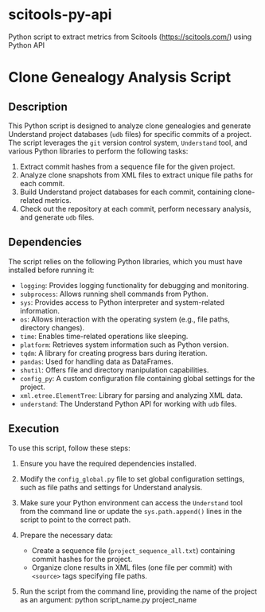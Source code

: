 # scitools-py-api
Python script to extract metrics from Scitools (https://scitools.com/) using Python API

# Clone Genealogy Analysis Script

## Description
This Python script is designed to analyze clone genealogies and generate Understand project databases (`udb` files) for specific commits of a project. The script leverages the `git` version control system, `Understand` tool, and various Python libraries to perform the following tasks:

1. Extract commit hashes from a sequence file for the given project.
2. Analyze clone snapshots from XML files to extract unique file paths for each commit.
3. Build Understand project databases for each commit, containing clone-related metrics.
4. Check out the repository at each commit, perform necessary analysis, and generate `udb` files.

## Dependencies
The script relies on the following Python libraries, which you must have installed before running it:
- `logging`: Provides logging functionality for debugging and monitoring.
- `subprocess`: Allows running shell commands from Python.
- `sys`: Provides access to Python interpreter and system-related information.
- `os`: Allows interaction with the operating system (e.g., file paths, directory changes).
- `time`: Enables time-related operations like sleeping.
- `platform`: Retrieves system information such as Python version.
- `tqdm`: A library for creating progress bars during iteration.
- `pandas`: Used for handling data as DataFrames.
- `shutil`: Offers file and directory manipulation capabilities.
- `config_py`: A custom configuration file containing global settings for the project.
- `xml.etree.ElementTree`: Library for parsing and analyzing XML data.
- `understand`: The Understand Python API for working with `udb` files.

## Execution
To use this script, follow these steps:

1. Ensure you have the required dependencies installed.
2. Modify the `config_global.py` file to set global configuration settings, such as file paths and settings for Understand analysis.
3. Make sure your Python environment can access the `Understand` tool from the command line or update the `sys.path.append()` lines in the script to point to the correct path.
4. Prepare the necessary data:
   - Create a sequence file (`project_sequence_all.txt`) containing commit hashes for the project.
   - Organize clone results in XML files (one file per commit) with `<source>` tags specifying file paths.

5. Run the script from the command line, providing the name of the project as an argument:
   python script_name.py project_name
